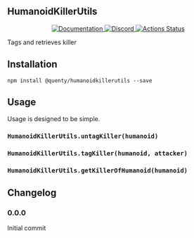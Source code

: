 ## HumanoidKillerUtils
<div align="center">
  <a href="http://quenty.github.io/api/">
    <img src="https://img.shields.io/badge/docs-website-green.svg" alt="Documentation" />
  </a>
  <a href="https://discord.gg/mhtGUS8">
    <img src="https://img.shields.io/badge/discord-nevermore-blue.svg" alt="Discord" />
  </a>
  <a href="https://github.com/Quenty/NevermoreEngine/actions">
    <img src="https://github.com/Quenty/NevermoreEngine/workflows/luacheck/badge.svg" alt="Actions Status" />
  </a>
</div>

Tags and retrieves killer

## Installation
```
npm install @quenty/humanoidkillerutils --save
```

## Usage
Usage is designed to be simple.

### `HumanoidKillerUtils.untagKiller(humanoid)`

### `HumanoidKillerUtils.tagKiller(humanoid, attacker)`

### `HumanoidKillerUtils.getKillerOfHumanoid(humanoid)`


## Changelog

### 0.0.0
Initial commit
